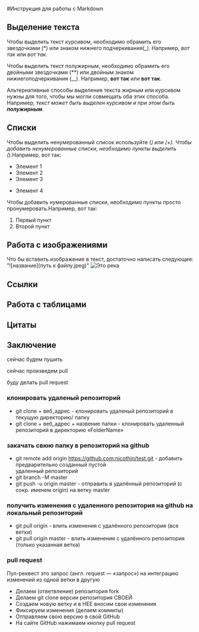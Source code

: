 #Инструкция для работы с Markdown

## Выделение текста

Чтобы выделить текст курсивом, необходимо обрамить его звездочками (*) или знаком нижнего подчеркивания(_). Например, *вот так* или _вот так_.

Чтобы выделить текст полужирным, необходимо обрамить его двойными звездочками (**) или двойным знаком нижнегоподчеркивания (__). Например, **вот так** или __вот так__.

Альтернативные способы выделения текста жирным или курсивом нужны для того, чтобы мы могли совмещать оба этих способа. Например, _текст может быть выделен курсивом и при этом быть **полужирным**_.
## Списки
Чтобы выделить ненумерованный список используйте (*) или (+).
Чтобы добавить ненумерованные списки, необходимо пункты выделить (*).Например, вот так:
* Элемент 1
* Элемент 2
* Элемент 3
+ Элемент 4

Чтобы добавить нумерованные списки, необходимо пункты просто пронумеровать.Например, вот так:
1. Первый пункт
2. Второй пункт
## Работа с изображениями

Что бы вставить изображение в текст, достаточно написать следующее: "![название](путь к файлу.jpeg)"
![Это река](IMG_4042.JPG%0D) [](Markdown%20instruction.md) 
## Ссылки

## Работа с таблицами

## Цитаты

## Заключение

сейчас будем пушить

сейчас произведем pull


буду делать pull request 

### клонировать удаленый репозиторий 
* git clone + веб_адрес -  клонировать удаленый репозиторий в текущую директорию/ папку
* git clone + веб_адрес + назвение папки - клонировать удаленный репозиторий в директорию «FolderName»

### закачать свюю папку в репозиторий на github
   * git remote add origin https://github.com:nicothin/test.git -  добавить предварительно созданный пустой    
      удаленный репозиторий
   * git branch -M master
   * git push -u origin master - отправить в удалённый репозиторий (с сокр. именем origin) на ветку master

### получить изменения с удаленного репозитория на github на локальный репозиторий
   * git pull origin - влить изменения с удалённого репозитория (все ветки)
   * git pull origin master - влить изменения с удалённого репозитория (только указанная ветка)

### pull request
Пул-реквест это запрос (англ. request — «запрос») на интеграцию изменений из одной ветки в другую
   * Делаем   (ответвление) репозитория fork
   * Делаем git clone   версии репозитория СВОЕЙ
   * Создаем новую ветку и в НЕЕ вносим свои изменения
   * Фиксируем изменения (делаем коммиты)
   * Отправляем свою версию в свой GitHub
   * На сайте GitHub нажимаем кнопку pull request




